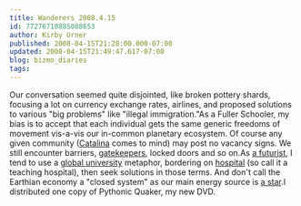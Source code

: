 ```yaml
---
title: Wanderers 2008.4.15
id: 77276710885088653
author: Kirby Urner
published: 2008-04-15T21:28:00.000-07:00
updated: 2008-04-15T21:49:47.617-07:00
blog: bizmo_diaries
tags: 
---
```


[](https://blogger.googleusercontent.com/img/b/R29vZ2xl/AVvXsEgrAhpQJpl4Uqak0QXMmsnA4bVnPQbAGAth1uLB4n0l9a-KRXo0VgfJvgZDt5MLul1VgI9icLh8hlSteL1uFlnIJboGVfHlcAbVqI1L_rPfLbRXdSD8NJZwhv6FJd0YpeCkATFg/s1600-h/fullerproject.jpg)Our conversation seemed quite disjointed, like broken pottery shards, focusing a lot on currency exchange rates, airlines, and proposed solutions to various "big problems" like "illegal immigration."As a Fuller Schooler, my bias is to accept that each individual gets the same generic freedoms of movement vis-a-vis our in-common planetary ecosystem.  Of course any given community ([Catalina](http://controlroom.blogspot.com/2006/02/back-from-catalina.html) comes to mind) may post no vacancy signs.  We still encounter barriers, [gatekeepers](http://www.grunch.net/synergetics/pr.html), locked doors and so on.As [a futurist](http://worldgame.blogspot.com/2008/04/quaker-spectrum.html), I tend to use a [global university](http://www.grunch.net/synergetics/gstuniv.html) metaphor, bordering on [hospital](http://worldgame.blogspot.com/2007/09/futurism-revisited.html) (so call it a teaching hospital), then seek solutions in those terms.  And don't call the Earthian economy a "closed system" as our main energy source is [a star](http://www.grunch.net/synergetics/gst3.html).I distributed one copy of Pythonic Quaker, my new DVD.